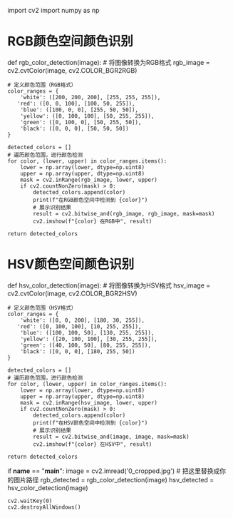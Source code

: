 import cv2
import numpy as np


# RGB颜色空间颜色识别
def rgb_color_detection(image):
    # 将图像转换为RGB格式
    rgb_image = cv2.cvtColor(image, cv2.COLOR_BGR2RGB)

    # 定义颜色范围（RGB格式）
    color_ranges = {
        'white': ([200, 200, 200], [255, 255, 255]),
       'red': ([0, 0, 100], [100, 50, 255]),
        'blue': ([100, 0, 0], [255, 50, 50]),
        'yellow': ([0, 100, 100], [50, 255, 255]),
        'green': ([0, 100, 0], [50, 255, 50]),
        'black': ([0, 0, 0], [50, 50, 50])
    }

    detected_colors = []
    # 遍历颜色范围，进行颜色检测
    for color, (lower, upper) in color_ranges.items():
        lower = np.array(lower, dtype=np.uint8)
        upper = np.array(upper, dtype=np.uint8)
        mask = cv2.inRange(rgb_image, lower, upper)
        if cv2.countNonZero(mask) > 0:
            detected_colors.append(color)
            print(f"在RGB颜色空间中检测到 {color}")
            # 展示识别结果
            result = cv2.bitwise_and(rgb_image, rgb_image, mask=mask)
            cv2.imshow(f"{color} 在RGB中", result)

    return detected_colors


# HSV颜色空间颜色识别
def hsv_color_detection(image):
    # 将图像转换为HSV格式
    hsv_image = cv2.cvtColor(image, cv2.COLOR_BGR2HSV)

    # 定义颜色范围（HSV格式）
    color_ranges = {
        'white': ([0, 0, 200], [180, 30, 255]),
       'red': ([0, 100, 100], [10, 255, 255]),
        'blue': ([100, 100, 50], [130, 255, 255]),
        'yellow': ([20, 100, 100], [30, 255, 255]),
        'green': ([40, 100, 50], [80, 255, 255]),
        'black': ([0, 0, 0], [180, 255, 50])
    }

    detected_colors = []
    # 遍历颜色范围，进行颜色检测
    for color, (lower, upper) in color_ranges.items():
        lower = np.array(lower, dtype=np.uint8)
        upper = np.array(upper, dtype=np.uint8)
        mask = cv2.inRange(hsv_image, lower, upper)
        if cv2.countNonZero(mask) > 0:
            detected_colors.append(color)
            print(f"在HSV颜色空间中检测到 {color}")
            # 展示识别结果
            result = cv2.bitwise_and(image, image, mask=mask)
            cv2.imshow(f"{color} 在HSV中", result)

    return detected_colors


if __name__ == "__main__":
    image = cv2.imread('0_cropped.jpg')  # 把这里替换成你的图片路径
    rgb_detected = rgb_color_detection(image)
    hsv_detected = hsv_color_detection(image)

    cv2.waitKey(0)
    cv2.destroyAllWindows()
